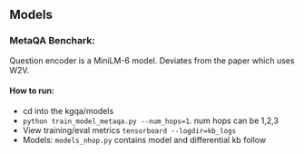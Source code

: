 ## Models 

### MetaQA Benchark:
Question encoder is a MiniLM-6 model. Deviates from the paper which uses W2V. 

#### How to run: 
* cd into the kgqa/models
* `python train_model_metaqa.py --num_hops=1`. num hops can be 1,2,3 
* View training/eval metrics `tensorboard --logdir=kb_logs`
* Models: `models_nhop.py` contains model and differential kb follow


